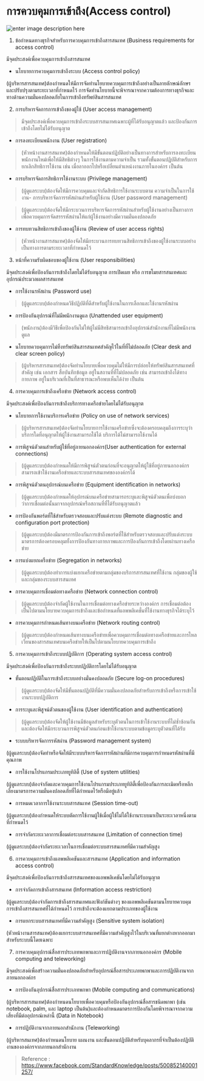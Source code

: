  การควบคุมการเข้าถึง(Access control)
==
![enter image description here](https://comadvance.co.th/wp-content/uploads/2019/10/Access-Control-1024x460.jpg)
1. ข้อกำหนดทางธุรกิจสำหรับการควบคุมการเข้าถึงสารสนเทศ (Business requirements for access control)

มีจุดประสงค์เพื่อควบคุมการเข้าถึงสารสนเทศ

- นโยบายการควบคุมการเข้าถึงระบบ (Access control policy)

(ผู้บริหารสารสนเทศ)ต้องกำหนดให้มีการจัดทำนโยบายควบคุมการเข้าถึงอย่างเป็นลายลักษณ์อักษร และปรับปรุงตามระยะเวลาที่กำหนดไว้ การจัดทำนโยบายนี้จะพิจารณาจากความต้องการทางธุรกิจและทางด้านความมั่นคงปลอดภัยในการเข้าถึงทรัพย์สินสารสนเทศ

2. การบริหารจัดการการเข้าถึงของผู้ใช้ (User access management)

>มีจุดประสงค์เพื่อควบคุมการเข้าถึงระบบสารสนเทศเฉพาะผู้ที่ได้รับอนุญาตแล้ว และป้องกันการเข้าถึงโดยไม่ได้รับอนุญาต

- การลงทะเบียนพนักงาน (User registration)

>(หัวหน้างานสารสนเทศ)ต้องกำหนดให้มีขั้นตอนปฏิบัติอย่างเป็นทางการสำหรับการลงทะเบียนพนักงานใหม่เพื่อให้มีสิทธิต่างๆ ในการใช้งานตามความจำเป็น รวมทั้งขั้นตอนปฏิบัติสำหรับการยกเลิกสิทธิการใช้งาน เช่น เมื่อลาออกไปหรือเปลี่ยนตำแหน่งงานภายในองค์กร เป็นต้น

- การบริหารจัดการสิทธิการใช้งานระบบ (Privilege management)

>(ผู้ดูแลระบบ)ต้องจัดให้มีการควบคุมและจำกัดสิทธิการใช้งานระบบตาม ความจำเป็นในการใช้งาน- การบริหารจัดการรหัสผ่านสำหรับผู้ใช้งาน (User password management)

>(ผู้ดูแลระบบ)ต้องจัดให้มีกระบวนการบริหารจัดการรหัสผ่านสำหรับผู้ใช้งานอย่างเป็นทางการ เพื่อควบคุมการจัดสรรรหัสผ่านให้แก่ผู้ใช้งานอย่างมีความมั่นคงปลอดภัย

- การทบทวนสิทธิการเข้าถึงของผู้ใช้งาน (Review of user access rights)

> (หัวหน้างานสารสนเทศ)ต้องจัดให้มีกระบวนการทบทวนสิทธิการเข้าถึงของผู้ใช้งานระบบอย่างเป็นทางการตามระยะเวลาที่กำหนดไว้

3. หน้าที่ความรับผิดชอบของผู้ใช้งาน (User responsibilities)

มีจุดประสงค์เพื่อป้องกันการเข้าถึงโดยไม่ได้รับอนุญาต การเปิดเผย หรือ การขโมยสารสนเทศและอุปกรณ์ประมวลผลสารสนเทศ

- การใช้งานรหัสผ่าน (Password use)

> (ผู้ดูแลระบบ)ต้องกำหนดวิธีปฏิบัติที่ดีสำหรับผู้ใช้งานในการเลือกและใช้งานรหัสผ่าน

- การป้องกันอุปกรณ์ที่ไม่มีพนักงานดูแล (Unattended user equipment)

>(พนักงาน)ต้องมีวิธีเพื่อป้องกันไม่ให้ผู้ไม่มีสิทธิสามารถเข้าถึงอุปกรณ์สำนักงานที่ไม่มีพนักงานดูแล

- นโยบายควบคุมการไม่ทิ้งทรัพย์สินสารสนเทศสำคัญไว้ในที่ที่ไม่ปลอดภัย (Clear desk and clear screen policy)

>(ผู้บริหารสารสนเทศ)ต้องจัดทำนโยบายเพื่อควบคุมไม่ให้มีการปล่อยให้ทรัพย์สินสารสนเทศที่สำคัญ เช่น เอกสาร สื่อบันทึกข้อมูล อยู่ในสถานที่ที่ไม่ปลอดภัย เช่น สามารถเข้าถึงได้ทางกายภาพ อยู่ในบริเวณที่เป็นที่สาธารณะหรือพบเห็นได้ง่าย เป็นต้น

4. การควบคุมการเข้าถึงเครือข่าย (Network access control)

มีจุดประสงค์เพื่อป้องกันการเข้าถึงบริการทางเครือข่ายโดยไม่ได้รับอนุญาต

- นโยบายการใช้งานบริการเครือข่าย (Policy on use of network services)

>(ผู้บริหารสารสนเทศ)ต้องจัดทำนโยบายการใช้งานเครือข่ายซึ่งจะต้องครอบคลุมถึงการระบุว่าบริการใดที่อนุญาตให้ผู้ใช้งานสามารถใช้ได้ บริการได้ไม่สามารถใช้งานได้

- การพิสูจน์ตัวตนสำหรับผู้ใช้ที่อยู่ภายนอกองค์กร(User authentication for external connections)

>(ผู้ดูแลระบบ)ต้องกำหนดให้มีการพิสูจน์ตัวตนก่อนที่จะอนุญาตให้ผู้ใช้ที่อยู่ภายนอกองค์กรสามารถเข้าใช้งานเครือข่ายและระบบสารสนเทศขององค์กรได้

- การพิสูจน์ตัวตนอุปกรณ์บนเครือข่าย (Equipment identification in networks)

> (ผู้ดูแลระบบ)ต้องกำหนดให้อุปกรณ์บนเครือข่ายสามารถระบุและพิสูจน์ตัวตนเพื่อบ่งบอกว่าการเชื่อมต่อนั้นมาจากอุปกรณ์หรือสถานที่ที่ได้รับอนุญาตแล้ว

- การป้องกันพอร์ตที่ใช้สำหรับตรวจสอบและปรับแต่งระบบ (Remote diagnostic and configuration port protection)

>(ผู้ดูแลระบบ)ต้องมีมาตรการป้องกันการเข้าถึงพอร์ตที่ใช้สำหรับตรวจสอบและปรับแต่งระบบ มาตรการต้องครอบคลุมทั้งการป้องกันทางกายภาพและการป้องกันการเข้าถึงโดยผ่านทางเครือข่าย

- การแบ่งแยกเครือข่าย (Segregation in networks)

>(ผู้ดูแลระบบ)ต้องทำการแบ่งแยกเครือข่ายตามกลุ่มของบริการสารสนเทศที่ใช้งาน กลุ่มของผู้ใช้ และกลุ่มของระบบสารสนเทศ

- การควบคุมการเชื่อมต่อทางเครือข่าย (Network connection control)

>(ผู้ดูแลระบบ)ต้องจำกัดผู้ใช้งานในการเชื่อมต่อทางเครือข่ายระหว่างองค์กร การเชื่อมต่อต้องเป็นไปตามนโยบายควบคุมการเข้าถึงและข้อกำหนดที่แอพพลิเคชั่นที่ใช้งานทางธุรกิจได้ระบุไว้

- การควบคุมการกำหนดเส้นทางบนเครือข่าย (Network routing control)

>(ผู้ดูแลระบบ)ต้องกำหนดเส้นทางบนเครือข่ายเพื่อควบคุมการเชื่อมต่อทางเครือข่ายและการไหลเวียนของสารสนเทศบนเครือข่ายให้เป็นไปตามนโยบายควบคุมการเข้าถึง

5. การควบคุมการเข้าถึงระบบปฏิบัติการ (Operating system access control)

มีจุดประสงค์เพื่อป้องกันการเข้าถึงระบบปฏิบัติการโดยไม่ได้รับอนุญาต

- ขั้นตอนปฏิบัติในการเข้าถึงระบบอย่างมั่นคงปลอดภัย (Secure log-on procedures)

> (ผู้ดูแลระบบ)ต้องจัดให้มีขั้นตอนปฏิบัติที่มีความมั่นคงปลอดภัยสำหรับการเข้าถึงหรือการเข้าใช้งานระบบปฏิบัติการ

- การระบุและพิสูจน์ตัวตนของผู้ใช้งาน (User identification and authentication)

>(ผู้ดูแลระบบ)ต้องจัดให้ผู้ใช้งานมีข้อมูลสำหรับระบุตัวตนในการเข้าใช้งานระบบที่ไม่ซ้ำซ้อนกัน และต้องจัดให้มีกระบวนการพิสูจน์ตัวตนก่อนเข้าใช้งานระบบตามข้อมูลระบุตัวตนที่ได้รับ

- ระบบบริหารจัดการรหัสผ่าน (Password management system)

(ผู้ดูแลระบบ)ต้องจัดทำหรือจัดให้มีระบบบริหารจัดการรหัสผ่านที่มีการควบคุมการกำหนดรหัสผ่านที่มีคุณภาพ

- การใช้งานโปรแกรมประเภทยูทิลิตี้ (Use of system utilities)

(ผู้ดูแลระบบ)ต้องจำกัดและควบคุมการใช้งานโปรแกรมประเภทยูทิลิตี้เพื่อป้องกันการละเมิดหรือหลีกเลี่ยงมาตรการความมั่นคงปลอดภัยที่ได้กำหนดไว้หรือมีอยู่แล้ว

- การหมดเวลาการใช้งานระบบสารสนเทศ (Session time-out)

(ผู้ดูแลระบบ)ต้องกำหนดให้ระบบตัดการใช้งานผู้ใช้เมื่อผู้ใช้ไม่ได้ใช้งานระบบมาเป็นระยะเวลาหนึ่งตามที่กำหนดไว้

- การจำกัดระยะเวลาการเชื่อมต่อระบบสารสนเทศ (Limitation of connection time)

(ผู้ดูแลระบบ)ต้องจำกัดระยะเวลาในการเชื่อมต่อระบบสารสนเทศที่มีความสำคัญสูง

6. การควบคุมการเข้าถึงแอพพลิเคชันและสารสนเทศ (Application and information access control)

มีจุดประสงค์เพื่อป้องกันการเข้าถึงสารสนเทศของแอพพลิเคชันโดยไม่ได้รับอนุญาต

- การจำกัดการเข้าถึงสารสนเทศ (Information access restriction)

(ผู้ดูแลระบบ)ต้องจำกัดการเข้าถึงสารสนเทศและฟังก์ชันต่างๆ ของแอพพลิเคชันตามนโยบายควบคุมการเข้าถึงสารสนเทศที่ได้กำหนดไว้ การเข้าถึงจะต้องแยกตามประเภทของผู้ใช้งาน

- การแยกระบบสารสนเทศที่มีความสำคัญสูง (Sensitive system isolation)

(หัวหน้างานสารสนเทศ)ต้องแยกระบบสารสนเทศที่มีความสำคัญสูงไว้ในบริเวณที่แยกต่างหากออกมาสำหรับระบบนี้โดยเฉพาะ

7. การควบคุมอุปกรณ์สื่อสารประเภทพกพาและการปฏิบัติงานจากภายนอกองค์กร (Mobile computing and teleworking)

มีจุดประสงค์เพื่อสร้างความมั่นคงปลอดภัยสำหรับอุปกรณ์สื่อสารประเภทพกพาและการปฏิบัติงานจากภายนอกองค์กร

- การป้องกันอุปกรณ์สื่อสารประเภทพกพา (Mobile computing and communications)

(ผู้บริหารสารสนเทศ)ต้องกำหนดนโยบายเพื่อควบคุมหรือป้องกันอุปกรณ์สื่อสารชนิดพกพา (เช่น notebook, palm, และ laptop เป็นต้น)และต้องกำหนดมาตรการป้องกันโดยพิจารณาจากความเสี่ยงที่มีต่ออุปกรณ์เหล่านี้ (Data in Notebook)

- การปฏิบัติงานจากภายนอกสำนักงาน (Teleworking)

(ผู้บริหารสนเทศ)ต้องกำหนดนโยบาย แผนงาน และขั้นตอนปฏิบัติสำหรับบุคลากรที่จำเป็นต้องปฏิบัติงานขององค์กรจากภายนอกสำนักงาน



> Reference : https://www.facebook.com/StandardKnowledge/posts/500852140001257/
<!--stackedit_data:
eyJoaXN0b3J5IjpbLTEzNjgwOTQ3MjBdfQ==
-->